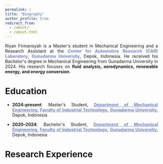 ```yaml
---
permalink: /
title: "Biography"
author_profile: true
redirect_from: 
  - /about/
  - /about.html
---
```


<div align="justify">

Riyan Firmansyah is a Master's student in Mechanical Engineering and a Research Assistant at the <a href="https://www.instagram.com/cargunadarma/" target="_blank" style="text-decoration: none; color: 7886C7;"><b>Center for Automotive Research (CAR) Laboratory</b></a>, <a href="https://pasca.gunadarma.ac.id/magister/mesin/" target="_blank" style="text-decoration: none; color: 7886C7;"><b>Gunadarma University</b></a>, Depok, Indonesia. He received his Bachelor's degree in Mechanical Engineering from Gunadarma University in 2024. His research focuses on <b>fluid analysis, aerodynamics, renewable energy, and energy conversion</b>.

</div>



Education
======


<div align="justify">
  
- <b>2024–present</b>: Master's Student, <a href="https://pasca.gunadarma.ac.id/magister/mesin/" target="_blank" style="color: #7886C7;"><b>Department of Mechanical Engineering</b></a>, <a href="https://fti.gunadarma.ac.id/" target="_blank" style="color: #7886C7;"><b>Faculty of Industrial Technology</b></a>, <a href="https://www.gunadarma.ac.id/" target="_blank" style="color: #7886C7;"><b>Gunadarma University</b></a>, Depok, Indonesia  

- <b>**2020–2024**</b>: Bachelor's Student, <a href="https://fti.gunadarma.ac.id/mesin/" target="_blank" style="color: #7886C7;"><b>Department of Mechanical Engineering</b></a>, <a href="https://fti.gunadarma.ac.id/" target="_blank" style="color: #7886C7;"><b>Faculty of Industrial Technology</b></a>, <a href="https://www.gunadarma.ac.id/" target="_blank" style="color: #7886C7;"><b>Gunadarma University</b></a>,                    Depok, Indonesia  
 
</div>

Research Experience
======

